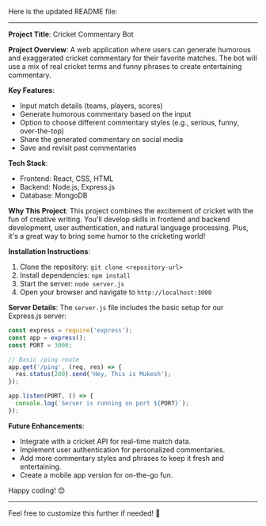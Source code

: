 Here is the updated README file:

---

**Project Title**: Cricket Commentary Bot

**Project Overview**: A web application where users can generate humorous and exaggerated cricket commentary for their favorite matches. The bot will use a mix of real cricket terms and funny phrases to create entertaining commentary.

**Key Features**:
- Input match details (teams, players, scores)
- Generate humorous commentary based on the input
- Option to choose different commentary styles (e.g., serious, funny, over-the-top)
- Share the generated commentary on social media
- Save and revisit past commentaries

**Tech Stack**:
- Frontend: React, CSS, HTML
- Backend: Node.js, Express.js
- Database: MongoDB

**Why This Project**: This project combines the excitement of cricket with the fun of creative writing. You'll develop skills in frontend and backend development, user authentication, and natural language processing. Plus, it's a great way to bring some humor to the cricketing world!

**Installation Instructions**:
1. Clone the repository: `git clone <repository-url>`
2. Install dependencies: `npm install`
3. Start the server: `node server.js`
4. Open your browser and navigate to `http://localhost:3000`

**Server Details**:
The `server.js` file includes the basic setup for our Express.js server:
```javascript
const express = require('express');
const app = express();
const PORT = 3000;

// Basic /ping route
app.get('/ping', (req, res) => {
  res.status(200).send('Hey, This is Mukesh');
});

app.listen(PORT, () => {
  console.log(`Server is running on port ${PORT}`);
});
```

**Future Enhancements**:
- Integrate with a cricket API for real-time match data.
- Implement user authentication for personalized commentaries.
- Add more commentary styles and phrases to keep it fresh and entertaining.
- Create a mobile app version for on-the-go fun.

Happy coding! 😊

---

Feel free to customize this further if needed! 🚀